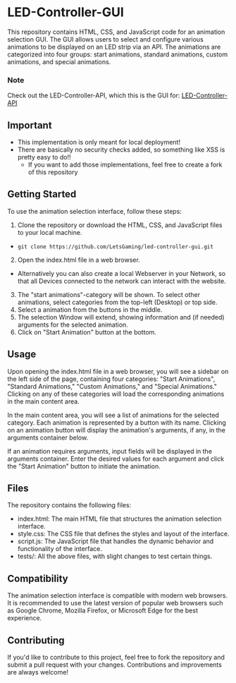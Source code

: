 # LED-Controller-GUI
This repository contains HTML, CSS, and JavaScript code for an animation selection GUI. The GUI allows users to select and configure various animations to be displayed on an LED strip via an API. The animations are categorized into four groups: start animations, standard animations, custom animations, and special animations.
### Note
Check out the LED-Controller-API, which this is the GUI for: [LED-Controller-API](https://github.com/LetsGaming/LED-Controller-API)

## Important
* This implementation is only meant for local deployment!
* There are basically no security checks added, so something like XSS is pretty easy to do!!
  - If you want to add those implementations, feel free to create a fork of this repository

## Getting Started
To use the animation selection interface, follow these steps:

1. Clone the repository or download the HTML, CSS, and JavaScript files to your local machine.
  - ```git clone https://github.com/LetsGaming/led-controller-gui.git ``` 
2. Open the index.html file in a web browser.
  - Alternatively you can also create a local Webserver in your Network, so that all Devices connected to the network can interact with the website.
3. The "start animations"-category will be shown. To select other animations, select categories from the top-left (Desktop) or top side.
4. Select a animation from the buttons in the middle.
5. The selection Window will extend, showing information and (if needed) arguments for the selected animation.
6. Click on "Start Animation" button at the bottom.

## Usage
Upon opening the index.html file in a web browser, you will see a sidebar on the left side of the page, containing four categories: "Start Animations", "Standard Animations," "Custom Animations," and "Special Animations." Clicking on any of these categories will load the corresponding animations in the main content area.

In the main content area, you will see a list of animations for the selected category. Each animation is represented by a button with its name. Clicking on an animation button will display the animation's arguments, if any, in the arguments container below.

If an animation requires arguments, input fields will be displayed in the arguments container. Enter the desired values for each argument and click the "Start Animation" button to initiate the animation.

## Files
The repository contains the following files:

* index.html: The main HTML file that structures the animation selection interface.
* style.css: The CSS file that defines the styles and layout of the interface.
* script.js: The JavaScript file that handles the dynamic behavior and functionality of the interface.
* tests/: All the above files, with slight changes to test certain things.
  
## Compatibility
The animation selection interface is compatible with modern web browsers. It is recommended to use the latest version of popular web browsers such as Google Chrome, Mozilla Firefox, or Microsoft Edge for the best experience.

## Contributing
If you'd like to contribute to this project, feel free to fork the repository and submit a pull request with your changes. Contributions and improvements are always welcome!
